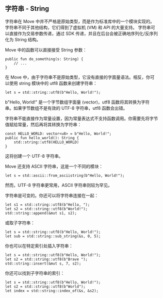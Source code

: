 ## 字符串 - String

字符串在 Move 中并不严格是原始类型，而是作为标准库中的一个模块实现的。字符串不同于其他结构，它们得到了虚拟机 (VM) 和 API 的大量支持。
字符串可以直接作为交易参数传递，通过 SDK 传递，并且在后台会被正确地序列化/反序列化为 String 结构。

Move 中的函数可以直接接受 String 参数：
```move
public fun do_something(s: String) {
    // ...
}
```
在 Move 中，由于字符串不是原始类型，它没有直接的字面量语法。相反，你可以使用 string 模块中的 utf8 函数来创建字符串：
```move
let s = std::string::utf8(b"Hello, World!");
```
b"Hello, World!" 是一个字节数组字面量 (vector<u8>)，utf8 函数将其转换为字符串。如果字节数组不是有效的 UTF-8 字符串，utf8 函数会出错。

字符串不能直接作为常量设置，因为常量表达式不支持函数调用。你需要先将字节值赋给常量，然后再将其转换为字符串：
```move
const HELLO_WORLD: vector<u8> = b"Hello, World!";
public fun hello_world(): String {
    std::string::utf8(HELLO_WORLD)
}
```
这将创建一个 UTF-8 字符串。

Move 还支持 ASCII 字符串，这是一个不同的模块：
```move
let s = std::ascii::from_asciistring(b"Hello, World!");
```
然而，UTF-8 字符串更常用，ASCII 字符串则较为罕见。

字符串是可变的。你还可以将字符串连接在一起：
```move
let s1 = std::string::utf8(b"Hello, ");
let s2 = std::string::utf8(b"World!");
std::string::append(&mut s1, s2);
```
或取子字符串：
```move
let s = std::string::utf8(b"Hello, World!");
let sub = std::string::sub_string(&s, 0, 5);
```
你也可以在特定索引处插入字符串：
```move
let s = std::string::utf8(b"Hello, World!");
let s2 = std::string::utf8(b"Brave ");
std::string::insert(&mut s, 7, s2);
```
你还可以找到子字符串的索引：
```move
let s = std::string::utf8(b"Hello, World!");
let s2 = std::string::utf8(b"World");
let index = std::string::index_of(&s, &s2);
```

